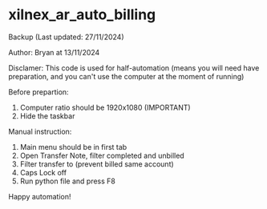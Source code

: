 # xilnex_ar_auto_billing
Backup (Last updated: 27/11/2024)

Author: Bryan at 13/11/2024

Disclamer:
This code is used for half-automation (means you will need have preparation, and you can't use the computer at the moment of running)

Before prepartion:
1. Computer ratio should be 1920x1080 (IMPORTANT)
2. Hide the taskbar

Manual instruction:
1. Main menu should be in first tab
2. Open Transfer Note, filter completed and unbilled
3. Filter transfer to (prevent billed same account)
4. Caps Lock off
5. Run python file and press F8

Happy automation!
